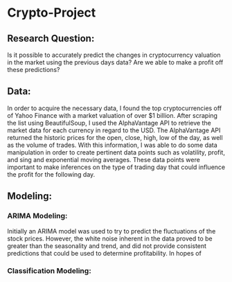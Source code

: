 # Crypto-Project
## Research Question:
Is it possible to accurately predict the changes in cryptocurrency valuation in the market using the previous days data? Are we able to make a profit off these predictions?

## Data:
In order to acquire the necessary data, I found the top cryptocurrencies off of Yahoo Finance with a market valuation of over $1 billion. After scraping the list using BeautifulSoup, I used the AlphaVantage API to retrieve the market data for each currency in regard to the USD. The AlphaVantage API returned the historic prices for the open, close, high, low of the day, as well as the volume of trades. With this information, I was able to do some data manipulation in order to create pertinent data points such as volatility, profit, and sing and exponential moving averages. These data points were important to make inferences on the type of trading day that could influence the profit for the following day. 

## Modeling:
### ARIMA Modeling:
Initially an ARIMA model was used to try to predict the fluctuations of the stock prices. However, the white noise inherent in the data proved to be greater than the seasonality and trend, and did not provide consistent predictions that could be used to determine profitability. In hopes of

### Classification Modeling:
